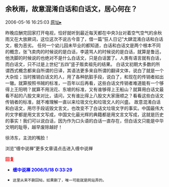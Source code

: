 ## 余秋雨，故意混淆白话和白话文，居心何在？
2006-05-16 16:25:03
[原址▸](http://www.fxgan.com/chan_time/2006_01_06/148.htm)



 
 



 


 
  昨晚应酬完回家打开电视，恰好就听到最近每天都在中央3台对着空气空气的余秋雨又在大放厥词，这位这次不说古今音了，借一篇“狂人日记”大肆混淆白话和白话文，极为恶劣。
    任何一个幼儿园未毕业的都知道，白话和白话文是两个根本不同的概念，张飞卖肉的时候说的是白话，李逵骂人的时候说的是白话，就算是鲁迅，他洗脚的时候说的也绝对不是什么白话文，只是白话罢了。人类有语言就有白话，而白话文，只不过是上世纪“五四”竖子贩卖祖先的结果。
    白话文初期大多数的所谓西式概念都来自所谓的日译，其语法更多来自所谓的翻译文体，说白了就是一个大杂烩；当时推销白话文的人，用了各种肮脏手段，说白了，和现在的传销者如出一辙。就算按照书贼的标准，一百年以后再看，这些白话文传销者难道能有一个够得上王阳明？就算不用浣花、东坡的标准，又有谁够得上王船山？就算用白话文最看不起的八股文来对比，请问，又有谁比得上八股文大家唐顺之？看看这些白话文传销者的标准，就不难理解一直以来垃圾文化和垃圾文人的兴盛。
    故意混淆白话和白话文，用尽手段诋毁文言文，也改变不了白话文垃圾文字的事实。中国最伟大的文字都是用文言文写成，中国文化最光辉的典籍都是用文言文写成，这就是历史的事实！我们可以说白话，因为作为口头语的白话一直存在，但白话文只能是中华文明的耻辱，越早废除越好！

徐沛东，主流的嘴脸！

 浏览“缠中说禅”更多文章请点击进入缠中说禅


 





<font color='red'>**回复**</font>


- **<font color='blue'>缠中说禅 2006/5/18 0:33:29</font>**
- ```
  这里从来不删回帖，如果删了，唯一可能就是网站弄的。
  ```
